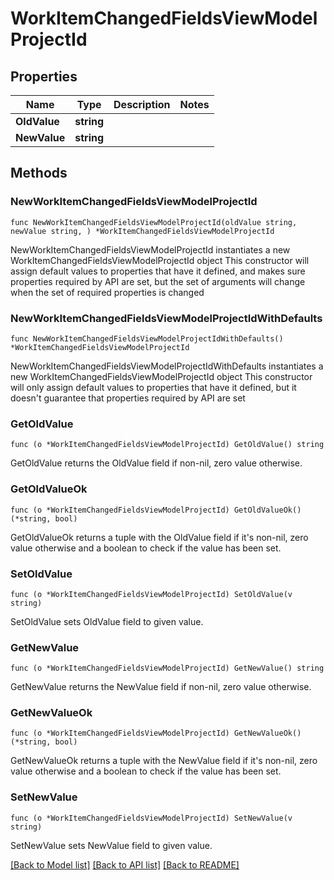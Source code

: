 # WorkItemChangedFieldsViewModelProjectId

## Properties

Name | Type | Description | Notes
------------ | ------------- | ------------- | -------------
**OldValue** | **string** |  | 
**NewValue** | **string** |  | 

## Methods

### NewWorkItemChangedFieldsViewModelProjectId

`func NewWorkItemChangedFieldsViewModelProjectId(oldValue string, newValue string, ) *WorkItemChangedFieldsViewModelProjectId`

NewWorkItemChangedFieldsViewModelProjectId instantiates a new WorkItemChangedFieldsViewModelProjectId object
This constructor will assign default values to properties that have it defined,
and makes sure properties required by API are set, but the set of arguments
will change when the set of required properties is changed

### NewWorkItemChangedFieldsViewModelProjectIdWithDefaults

`func NewWorkItemChangedFieldsViewModelProjectIdWithDefaults() *WorkItemChangedFieldsViewModelProjectId`

NewWorkItemChangedFieldsViewModelProjectIdWithDefaults instantiates a new WorkItemChangedFieldsViewModelProjectId object
This constructor will only assign default values to properties that have it defined,
but it doesn't guarantee that properties required by API are set

### GetOldValue

`func (o *WorkItemChangedFieldsViewModelProjectId) GetOldValue() string`

GetOldValue returns the OldValue field if non-nil, zero value otherwise.

### GetOldValueOk

`func (o *WorkItemChangedFieldsViewModelProjectId) GetOldValueOk() (*string, bool)`

GetOldValueOk returns a tuple with the OldValue field if it's non-nil, zero value otherwise
and a boolean to check if the value has been set.

### SetOldValue

`func (o *WorkItemChangedFieldsViewModelProjectId) SetOldValue(v string)`

SetOldValue sets OldValue field to given value.


### GetNewValue

`func (o *WorkItemChangedFieldsViewModelProjectId) GetNewValue() string`

GetNewValue returns the NewValue field if non-nil, zero value otherwise.

### GetNewValueOk

`func (o *WorkItemChangedFieldsViewModelProjectId) GetNewValueOk() (*string, bool)`

GetNewValueOk returns a tuple with the NewValue field if it's non-nil, zero value otherwise
and a boolean to check if the value has been set.

### SetNewValue

`func (o *WorkItemChangedFieldsViewModelProjectId) SetNewValue(v string)`

SetNewValue sets NewValue field to given value.



[[Back to Model list]](../README.md#documentation-for-models) [[Back to API list]](../README.md#documentation-for-api-endpoints) [[Back to README]](../README.md)


